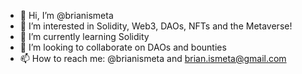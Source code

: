 - 👋 Hi, I’m @brianismeta
- 👀 I’m interested in Solidity, Web3, DAOs, NFTs and the Metaverse!
- 🌱 I’m currently learning Solidity
- 💞️ I’m looking to collaborate on DAOs and bounties
- 📫 How to reach me: @brianismeta and brian.ismeta@gmail.com

<!---
brianismeta/brianismeta is a ✨ special ✨ repository because its `README.md` (this file) appears on your GitHub profile.
You can click the Preview link to take a look at your changes.
--->
